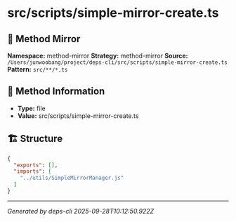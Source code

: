 # src/scripts/simple-mirror-create.ts

## 🔧 Method Mirror

**Namespace:** method-mirror
**Strategy:** method-mirror
**Source:** `/Users/junwoobang/project/deps-cli/src/scripts/simple-mirror-create.ts`
**Pattern:** `src/**/*.ts`

## 📝 Method Information

- **Type:** file
- **Value:** src/scripts/simple-mirror-create.ts

## 🏗️ Structure

```json
{
  "exports": [],
  "imports": [
    "../utils/SimpleMirrorManager.js"
  ]
}
```

---
*Generated by deps-cli 2025-09-28T10:12:50.922Z*
